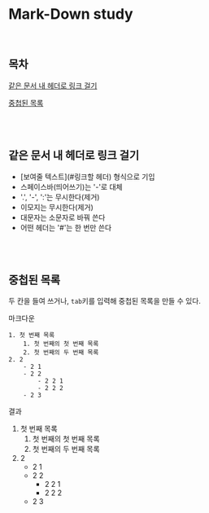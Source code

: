 # Mark-Down study

<br>

## 목차
<p>

[같은 문서 내 헤더로 링크 걸기](#같은-문서-내-헤더로-링크-걸기)
</p>
<p>

[중첩된 목록](#중첩된-목록)
</p>


<br><br>

## 같은 문서 내 헤더로 링크 걸기
<p>

- [보여줄 텍스트](#링크할 헤더) 형식으로 기입
- 스페이스바(띄어쓰기)는 '-'로 대체
- '.', '-', ':'는 무시한다(제거)
- 이모지는 무시한다(제거)
- 대문자는 소문자로 바꿔 쓴다
- 어떤 헤더는 '#'는 한 번만 쓴다
</p>

<br><br>

## 중첩된 목록
<p>

두 칸을 들여 쓰거나, `tab`키를 입력해 중첩된 목록을 만들 수 있다.
</p>

<p>

마크다운
```
1. 첫 번째 목록
    1. 첫 번째의 첫 번째 목록
    2. 첫 번째의 두 번째 목록
2. 2
    - 2 1
    - 2 2
        - 2 2 1
        - 2 2 2
    - 2 3
```
</p>
<p>

결과<br>
1. 첫 번째 목록
    1. 첫 번째의 첫 번째 목록
    2. 첫 번째의 두 번째 목록
2. 2
    - 2 1
    - 2 2
        - 2 2 1
        - 2 2 2
    - 2 3
</p>

<br><br>